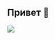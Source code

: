 ## Привет 👋
![](https://github-readme-stats-omega-orcin-14.vercel.app/api?username=eandset&show_icons=true&theme=radical&locale=ru)
